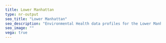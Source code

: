 ```yaml
---
title: Lower Manhattan
type: nr-output
seo_title: "Lower Manhattan"
seo_description: "Environmental Health data profiles for the Lower Manhattan neighborhood of NYC."
seo_image: ""
vega: true
---
```

